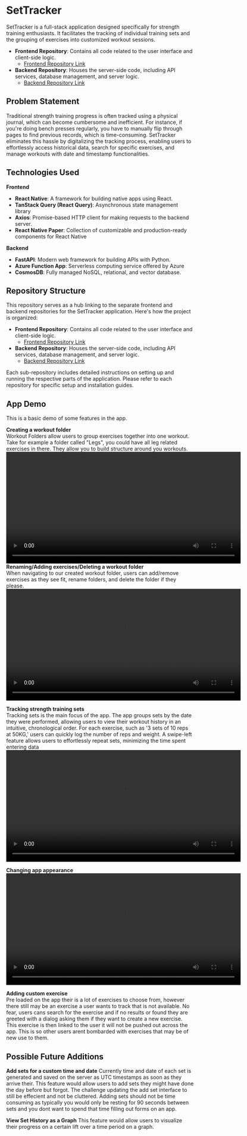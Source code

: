 
# SetTracker

SetTracker is a full-stack application designed specifically for strength training enthusiasts. It facilitates the tracking of individual training sets and the grouping of exercises into customized workout sessions.

- **Frontend Repository**: Contains all code related to the user interface and client-side logic.
  - [Frontend Repository Link](https://github.com/shanehowe/WorkoutTracker-ReactNative)
- **Backend Repository**: Houses the server-side code, including API services, database management, and server logic.
  - [Backend Repository Link](https://github.com/shanehowe/SetTracker-Backend)

## Problem Statement
Traditional strength training progress is often tracked using a physical journal, which can become cumbersome and inefficient. For instance, if you're doing bench presses regularly, you have to manually flip through pages to find previous records, which is time-consuming. SetTracker eliminates this hassle by digitalizing the tracking process, enabling users to effortlessly access historical data, search for specific exercises, and manage workouts with date and timestamp functionalities.

## Technologies Used
**Frontend**
- **React Native**: A framework for building native apps using React.
- **TanStack Query (React Query)**: Asynchronous state management library
- **Axios**: Promise-based HTTP client for making requests to the backend server.
- **React Native Paper**: Collection of customizable and production-ready components for React Native

**Backend**
- **FastAPI**: Modern web framework for building APIs with Python.
- **Azure Function App**: Serverless computing service offered by Azure
- **CosmosDB**: Fully managed NoSQL, relational, and vector database.

## Repository Structure

This repository serves as a hub linking to the separate frontend and backend repositories for the SetTracker application. Here's how the project is organized:

- **Frontend Repository**: Contains all code related to the user interface and client-side logic.
  - [Frontend Repository Link](https://github.com/shanehowe/WorkoutTracker-ReactNative)
- **Backend Repository**: Houses the server-side code, including API services, database management, and server logic.
  - [Backend Repository Link](https://github.com/shanehowe/SetTracker-Backend)

Each sub-repository includes detailed instructions on setting up and running the respective parts of the application. Please refer to each repository for specific setup and installation guides.

## App Demo  
This is a basic demo of some features in the app.

**Creating a workout folder**  
Workout Folders allow users to group exercises together into one workout. Take for example a folder called "Legs", you could have all leg related exercises in there. They allow you to build structure around you workouts.
<video width="630" height="300" src="https://github.com/shanehowe/SetTracker/assets/104032580/13974a31-f970-4f7b-95d0-4faafb272af9"></video>
**Renaming/Adding exercises/Deleting a workout folder**  
When navigating to our created workout folder, users can add/remove exercises as they see fit, rename folders, and delete the folder if they please.
<video width="630" height="300" src="https://github.com/shanehowe/SetTracker/assets/104032580/dd7e66c8-bba4-455d-a4ce-89ebef46ed7e"></video>

**Tracking strength training sets**  
Tracking sets is the main focus of the app. The app groups sets by the date they were performed, allowing users to view their workout history in an intuitive, chronological order. For each exercise, such as '3 sets of 10 reps at 50KG,' users can quickly log the number of reps and weight. A swipe-left feature allows users to effortlessly repeat sets, minimizing the time spent entering data
<video width="630" height="300" src="https://github.com/shanehowe/SetTracker/assets/104032580/02ac3737-3674-4bbb-a177-d32038179304"></video>

**Changing app appearance**
<video width="630" height="300" src="https://github.com/shanehowe/SetTracker/assets/104032580/8eac18ae-c0a9-4178-b947-51f60b797f92"></video>

**Adding custom exercise**  
Pre loaded on the app their is a lot of exercises to choose from, however there still may be an exercise a user wants to track that is not available. No fear, users cans search for the exercise and if no results or found they are greeted with a dialog asking them if they want to create a new exercise. This exercise is then linked to the user it will not be pushed out across the app. This is so other users arent bombarded with exercises that may be of new use to them.

## Possible Future Additions
**Add sets for a custom time and date** Currently time and date of each set is generated and saved on the server as UTC timestamps as soon as they arrive their. This feature would allow users to add sets they might have done the day before but forgot. The challenge updating the add set interface to still be effecient and not be cluttered. Adding sets should not be time consuming as typically you would only be resting for 90 seconds between sets and you dont want to spend that time filling out forms on an app.  

**View Set History as a Graph** This feature would allow users to visualize their progress on a certain lift over a time period on a graph.
